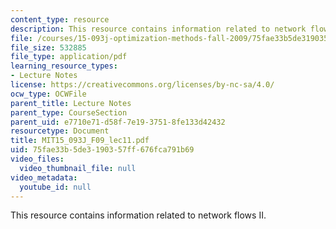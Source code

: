 ```yaml
---
content_type: resource
description: This resource contains information related to network flows II.
file: /courses/15-093j-optimization-methods-fall-2009/75fae33b5de3190357ff676fca791b69_MIT15_093J_F09_lec11.pdf
file_size: 532885
file_type: application/pdf
learning_resource_types:
- Lecture Notes
license: https://creativecommons.org/licenses/by-nc-sa/4.0/
ocw_type: OCWFile
parent_title: Lecture Notes
parent_type: CourseSection
parent_uid: e7710e71-d58f-7e19-3751-8fe133d42432
resourcetype: Document
title: MIT15_093J_F09_lec11.pdf
uid: 75fae33b-5de3-1903-57ff-676fca791b69
video_files:
  video_thumbnail_file: null
video_metadata:
  youtube_id: null
---
```

This resource contains information related to network flows II.
